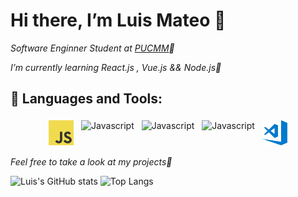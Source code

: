 # Hi there, I’m Luis Mateo 👋
*Software Enginner Student at [PUCMM](https://www.pucmm.edu.do/)🏢*

*I’m currently learning React.js , Vue.js && Node.js🌱*

## 🧰 Languages and Tools:
<p align="center">
<img src="https://raw.githubusercontent.com/github/explore/80688e429a7d4ef2fca1e82350fe8e3517d3494d/topics/javascript/javascript.png" alt="Javascript" height="40" style="vertical-align:top; margin:4px">
<img src="https://upload.wikimedia.org/wikipedia/commons/thumb/4/47/React.svg/1200px-React.svg.png" alt="Javascript" height="40" style="vertical-align:top; margin:4px">
  <img src="https://logos-download.com/wp-content/uploads/2016/09/Sass_logo-700x524.png" alt="Javascript" height="40" style="vertical-align:top; margin:4px">
  <img src="https://seeklogo.com/images/N/nodejs-logo-FBE122E377-seeklogo.com.png" alt="Javascript" height="40" style="vertical-align:top; margin:4px">
<img src="https://raw.githubusercontent.com/github/explore/80688e429a7d4ef2fca1e82350fe8e3517d3494d/topics/visual-studio-code/visual-studio-code.png" alt="VS Code" height="40" style="vertical-align:top; margin:4px">
</p>

*Feel free to take a look at my projects🔻*

![Luis's GitHub stats](https://github-readme-stats.vercel.app/api?username=LuisIgnacio98&show_icons=true&theme=dark)
![Top Langs](https://github-readme-stats.vercel.app/api/top-langs/?username=LuisIgnacio98&theme=dark&layout=compact)

<!---
LuisIgnacio98/LuisIgnacio98 is a ✨ special ✨ repository because its `README.md` (this file) appears on your GitHub profile.
You can click the Preview link to take a look at your changes.
--->
